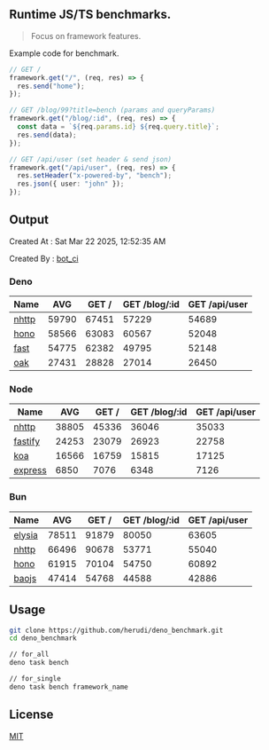 ## Runtime JS/TS benchmarks.

> Focus on framework features.

Example code for benchmark.
```ts
// GET /
framework.get("/", (req, res) => {
  res.send("home");
});

// GET /blog/99?title=bench (params and queryParams)
framework.get("/blog/:id", (req, res) => {
  const data = `${req.params.id} ${req.query.title}`;
  res.send(data);
});

// GET /api/user (set header & send json)
framework.get("/api/user", (req, res) => {
  res.setHeader("x-powered-by", "bench");
  res.json({ user: "john" });
});
```

## Output
Created At : Sat Mar 22 2025, 12:52:35 AM

Created By : [bot_ci](https://github.com/herudi/deno_benchmarks/commits?author=github-actions%5Bbot%5D)


### Deno
|Name|AVG|GET /|GET /blog/:id|GET /api/user|
|----|----|----|----|----|
|[nhttp](https://github.com/nhttp/nhttp)|59790|67451|57229|54689|
|[hono](https://github.com/honojs/hono)|58566|63083|60567|52048|
|[fast](https://github.com/danteissaias/fast)|54775|62382|49795|52148|
|[oak](https://github.com/oakserver/oak)|27431|28828|27014|26450|
  


### Node
|Name|AVG|GET /|GET /blog/:id|GET /api/user|
|----|----|----|----|----|
|[nhttp](https://github.com/nhttp/nhttp)|38805|45336|36046|35033|
|[fastify](https://github.com/fastify/fastify)|24253|23079|26923|22758|
|[koa](https://github.com/koajs/koa)|16566|16759|15815|17125|
|[express](https://github.com/expressjs/express)|6850|7076|6348|7126|
  


### Bun
|Name|AVG|GET /|GET /blog/:id|GET /api/user|
|----|----|----|----|----|
|[elysia](https://github.com/elysiajs/elysia)|78511|91879|80050|63605|
|[nhttp](https://github.com/nhttp/nhttp)|66496|90678|53771|55040|
|[hono](https://github.com/honojs/hono)|61915|70104|54750|60892|
|[baojs](https://github.com/mattreid1/baojs)|47414|54768|44588|42886|
  



## Usage

```bash
git clone https://github.com/herudi/deno_benchmark.git
cd deno_benchmark

// for_all
deno task bench

// for_single
deno task bench framework_name
```

## License

[MIT](LICENSE)

